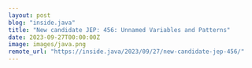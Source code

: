 ```yaml
---
layout: post
blog: "inside.java"
title: "New candidate JEP: 456: Unnamed Variables and Patterns"
date: 2023-09-27T00:00:00Z
image: images/java.png
remote_url: "https://inside.java/2023/09/27/new-candidate-jep-456/"
---
```

